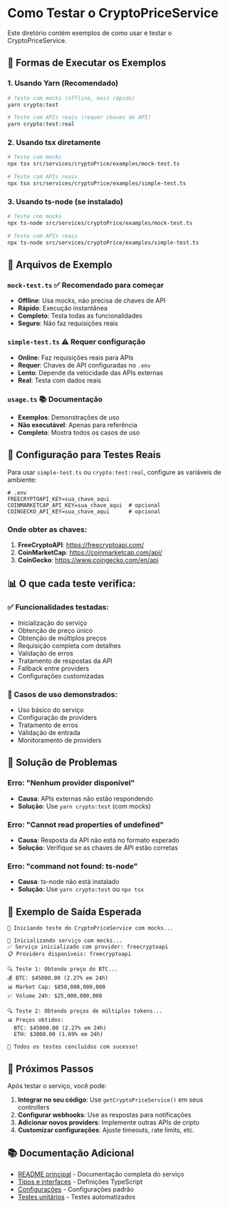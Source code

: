 # Como Testar o CryptoPriceService

Este diretório contém exemplos de como usar e testar o CryptoPriceService.

## 🚀 Formas de Executar os Exemplos

### 1. Usando Yarn (Recomendado)

```bash
# Teste com mocks (offline, mais rápido)
yarn crypto:test

# Teste com APIs reais (requer chaves de API)
yarn crypto:test:real
```

### 2. Usando tsx diretamente

```bash
# Teste com mocks
npx tsx src/services/cryptoPrice/examples/mock-test.ts

# Teste com APIs reais
npx tsx src/services/cryptoPrice/examples/simple-test.ts
```

### 3. Usando ts-node (se instalado)

```bash
# Teste com mocks
npx ts-node src/services/cryptoPrice/examples/mock-test.ts

# Teste com APIs reais
npx ts-node src/services/cryptoPrice/examples/simple-test.ts
```

## 📁 Arquivos de Exemplo

### `mock-test.ts` ✅ **Recomendado para começar**
- **Offline**: Usa mocks, não precisa de chaves de API
- **Rápido**: Execução instantânea
- **Completo**: Testa todas as funcionalidades
- **Seguro**: Não faz requisições reais

### `simple-test.ts` ⚠️ **Requer configuração**
- **Online**: Faz requisições reais para APIs
- **Requer**: Chaves de API configuradas no `.env`
- **Lento**: Depende da velocidade das APIs externas
- **Real**: Testa com dados reais

### `usage.ts` 📚 **Documentação**
- **Exemplos**: Demonstrações de uso
- **Não executável**: Apenas para referência
- **Completo**: Mostra todos os casos de uso

## 🔧 Configuração para Testes Reais

Para usar `simple-test.ts` ou `crypto:test:real`, configure as variáveis de ambiente:

```env
# .env
FREECRYPTOAPI_KEY=sua_chave_aqui
COINMARKETCAP_API_KEY=sua_chave_aqui  # opcional
COINGECKO_API_KEY=sua_chave_aqui      # opcional
```

### Onde obter as chaves:

1. **FreeCryptoAPI**: https://freecryptoapi.com/
2. **CoinMarketCap**: https://coinmarketcap.com/api/
3. **CoinGecko**: https://www.coingecko.com/en/api

## 📊 O que cada teste verifica:

### ✅ Funcionalidades testadas:
- Inicialização do serviço
- Obtenção de preço único
- Obtenção de múltiplos preços
- Requisição completa com detalhes
- Validação de erros
- Tratamento de respostas da API
- Fallback entre providers
- Configurações customizadas

### 🎯 Casos de uso demonstrados:
- Uso básico do serviço
- Configuração de providers
- Tratamento de erros
- Validação de entrada
- Monitoramento de providers

## 🐛 Solução de Problemas

### Erro: "Nenhum provider disponível"
- **Causa**: APIs externas não estão respondendo
- **Solução**: Use `yarn crypto:test` (com mocks)

### Erro: "Cannot read properties of undefined"
- **Causa**: Resposta da API não está no formato esperado
- **Solução**: Verifique se as chaves de API estão corretas

### Erro: "command not found: ts-node"
- **Causa**: ts-node não está instalado
- **Solução**: Use `yarn crypto:test` ou `npx tsx`

## 📝 Exemplo de Saída Esperada

```
🚀 Iniciando teste do CryptoPriceService com mocks...

📡 Inicializando serviço com mocks...
✅ Serviço inicializado com provider: freecryptoapi
📋 Providers disponíveis: freecryptoapi

🔍 Teste 1: Obtendo preço do BTC...
💰 BTC: $45000.00 (2.27% em 24h)
📊 Market Cap: $850,000,000,000
📈 Volume 24h: $25,000,000,000

🔍 Teste 2: Obtendo preços de múltiplos tokens...
📊 Preços obtidos:
  BTC: $45000.00 (2.27% em 24h)
  ETH: $3000.00 (1.69% em 24h)

🎉 Todos os testes concluídos com sucesso!
```

## 🔄 Próximos Passos

Após testar o serviço, você pode:

1. **Integrar no seu código**: Use `getCryptoPriceService()` em seus controllers
2. **Configurar webhooks**: Use as respostas para notificações
3. **Adicionar novos providers**: Implemente outras APIs de cripto
4. **Customizar configurações**: Ajuste timeouts, rate limits, etc.

## 📚 Documentação Adicional

- [README principal](../README.md) - Documentação completa do serviço
- [Tipos e interfaces](../types.ts) - Definições TypeScript
- [Configurações](../config.ts) - Configurações padrão
- [Testes unitários](../../../tests/cryptoPrice.spec.ts) - Testes automatizados
